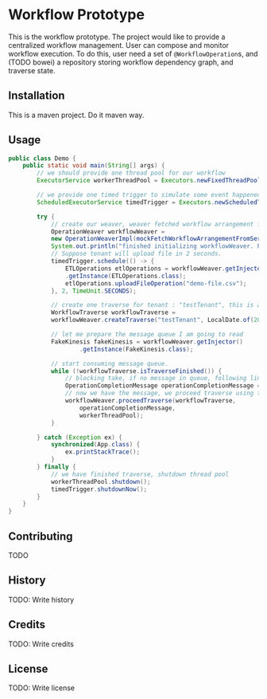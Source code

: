 # Workflow Prototype

This is the workflow prototype. The project would like to provide a centralized workflow management. 
User can compose and monitor workflow execution. To do this, user need a set of `@WorkflowOperation`s,
and (TODO bowei) a repository storing workflow dependency graph, and traverse state.

## Installation

This is a maven project. Do it maven way.

## Usage

```java
public class Demo {
    public static void main(String[] args) {
        // we should provide one thread pool for our workflow
        ExecutorService workerThreadPool = Executors.newFixedThreadPool(3);

        // we provide one timed trigger to simulate some event happened at some time
        ScheduledExecutorService timedTrigger = Executors.newScheduledThreadPool(1);

        try {
            // create our weaver, weaver fetched workflow arrangement from server
            OperationWeaver workflowWeaver = 
            new OperationWeaverImpl(mockFetchWorkflowArrangementFromServer());
            System.out.println("finished initializing workflowWeaver. Program starts...\n\n");
            // Suppose tenant will upload file in 2 seconds.
            timedTrigger.schedule(() -> {
                ETLOperations etlOperations = workflowWeaver.getInjector()
                .getInstance(ETLOperations.class);
                etlOperations.uploadFileOperation("demo-file.csv");
            }, 2, TimeUnit.SECONDS);

            // create one traverse for tenant : "testTenant", this is a traverse of 2017-02-19
            WorkflowTraverse workflowTraverse = 
            workflowWeaver.createTraverse("testTenant", LocalDate.of(2017, 2, 19));

            // let me prepare the message queue I am going to read
            FakeKinesis fakeKinesis = workflowWeaver.getInjector()
                    .getInstance(FakeKinesis.class);

            // start consuming message queue.
            while (!workflowTraverse.isTraverseFinished()) {
                // blocking take, if no message in queue, following line of code will block
                OperationCompletionMessage operationCompletionMessage = fakeKinesis.take();
                // now we have the message, we proceed traverse using this completion message
                workflowWeaver.proceedTraverse(workflowTraverse, 
                    operationCompletionMessage, 
                    workerThreadPool);
            }

        } catch (Exception ex) {
            synchronized(App.class) {
                ex.printStackTrace();
            }
        } finally {
            // we have finished traverse, shutdown thread pool
            workerThreadPool.shutdown();
            timedTrigger.shutdownNow();
        }
    }
}
```

## Contributing

TODO

## History

TODO: Write history

## Credits

TODO: Write credits

## License

TODO: Write license